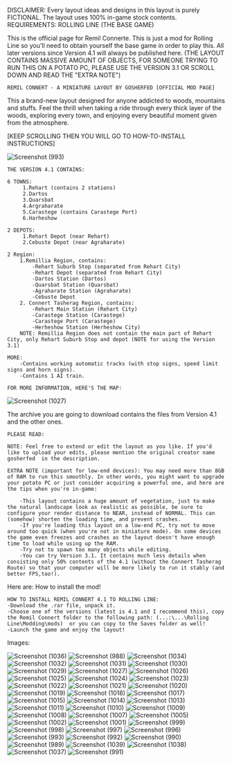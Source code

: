 DISCLAIMER: Every layout ideas and designs in this layout is purely FICTIONAL. The layout uses 100% in-game stock contents.
REQUIREMENTS: ROLLING LINE (THE BASE GAME)

This is the official page for Remil Connerte. This is just a mod for Rolling Line so you'll need to obtain yourself the base game in order to play this.
All later versions since Version 4.1 will always be published here.
(THE LAYOUT CONTAINS MASSIVE AMOUNT OF OBJECTS, FOR SOMEONE TRYING TO RUN THIS ON A POTATO PC, PLEASE USE THE VERSION 3.1 OR SCROLL DOWN AND READ THE "EXTRA NOTE")

    REMIL CONNERT - A MINIATURE LAYOUT BY GOSHERFED [OFFICIAL MOD PAGE]


This a brand-new layout designed for anyone addicted to woods, mountains and stuffs.
Feel the thrill when taking a ride through every thick layer of the woods, exploring every town, and enjoying every beautiful moment given from the atmosphere.

[KEEP SCROLLING THEN YOU WILL GO TO HOW-TO-INSTALL INSTRUCTIONS]

![Screenshot (993)](https://github.com/user-attachments/assets/25554938-0ec9-48ce-9f2d-b1696eacd33a)


    THE VERSION 4.1 CONTAINS: 
    
    6 TOWNS:
         1.Rehart (contains 2 stations)
         2.Dartos
         3.Quarsbat
         4.Argraharate
         5.Carastege (contains Carastege Port)
         6.Harheshow

    2 DEPOTS:
         1.Rehart Depot (near Rehart)
         2.Cebuste Depot (near Agraharate)

    2 Region:
        1.Remillia Region, contains:
            -Rehart Suburb Stop (separated from Rehart City)
            -Rehart Depot (separated from Rehart City)
            -Dartos Station (Dartos)
            -Quarsbat Station (Quarsbat)
            -Agraharate Station (Agraharate)
            -Cebuste Depot
        2. Connert Tasherag Region, contains:
            -Rehart Main Station (Rehart City)
            -Carastege Station (Carastege)
            -Carastege Port (Carastege)
            -Herheshow Station (Herheshow City)
        NOTE: Remillia Region does not contain the main part of Rehart City, only Rehart Suburb Stop and depot (NOTE for using the Version 3.1)

    MORE:
        -Contains working automatic tracks (with stop signs, speed limit signs and horn signs).
        -Contains 1 AI train.

    FOR MORE INFORMATION, HERE'S THE MAP:
![Screenshot (1027)](https://github.com/user-attachments/assets/289ef612-dc4f-4926-b20e-41c098b8e2d3)


The archive you are going to download contains the files from Version 4.1 and the other ones.

    PLEASE READ:

    NOTE: Feel free to extend or edit the layout as you like. If you'd like to upload your edits, please mention the original creator name  gosherfed  in the description.

    EXTRA NOTE (important for low-end devices): You may need more than 8GB of RAM to run this smoothly. In other words, you might want to upgrade your potato PC or just consider acquiring a powerful one, and here are the tips when you're in-game:

        -This layout contains a huge amount of vegetation, just to make the natural landscape look as realistic as possible, be sure to configure your render distance to NEAR, instead of NORMAL. This can (somehow) shorten the loading time, and prevent crashes.
        -If you're loading this layout on a low-end PC, try not to move around too quick (when you're not in miniature mode). On some devices the game even freezes and crashes as the layout doesn't have enough time to load while using up the RAM.
        -Try not to spawn too many objects while editing.
        -You can try Version 3.1. It contains much less details when consisting only 50% contents of the 4.1 (without the Connert Tasherag Route) so that your computer will be more likely to run it stably (and better FPS,too!).


Here are: How to install the mod!

    HOW TO INSTALL REMIL CONNERT 4.1 TO ROLLING LINE:
    -Download the .rar file, unpack it.
    -Choose one of the versions (latest is 4.1 and I recommend this), copy the Remil Connert folder to the following path: (...:\...\Rolling Line\Modding\mods)  or you can copy to the Saves folder as well!
    -Launch the game and enjoy the layout!

Images:

![Screenshot (1036)](https://github.com/user-attachments/assets/5c2ff3db-68da-4bb0-b59b-5a7a77297ecd)
![Screenshot (988)](https://github.com/user-attachments/assets/f462b42e-cdbb-4112-aa1a-124c05e8e594)
![Screenshot (1034)](https://github.com/user-attachments/assets/29ea49d5-0983-4bb9-b1fe-03b7b55ed9d7)
![Screenshot (1032)](https://github.com/user-attachments/assets/08757165-66cc-4da1-8d68-fa72760fad53)
![Screenshot (1031)](https://github.com/user-attachments/assets/5e8a8b76-66cc-46eb-9864-dfdbdf0040e5)
![Screenshot (1030)](https://github.com/user-attachments/assets/3076118e-d697-4a50-bd37-0c0e6b58d07e)
![Screenshot (1029)](https://github.com/user-attachments/assets/fc256eda-0bb6-41aa-a596-afd5efecaf11)
![Screenshot (1027)](https://github.com/user-attachments/assets/a02dc2d4-be96-4308-9fb0-0a56f0a6d9fc)
![Screenshot (1026)](https://github.com/user-attachments/assets/70e9e453-90d7-47b9-ae65-3986b3812441)
![Screenshot (1025)](https://github.com/user-attachments/assets/5dbfe6d9-77d3-4587-bc07-1aef0e52dddc)
![Screenshot (1024)](https://github.com/user-attachments/assets/2457c82a-ceca-4c18-8739-e6558148db2e)
![Screenshot (1023)](https://github.com/user-attachments/assets/90ab5f15-8bf1-4d56-9f6e-d200491fc8b2)
![Screenshot (1022)](https://github.com/user-attachments/assets/683d1789-d51d-40ec-96fe-aca7731b5bd1)
![Screenshot (1021)](https://github.com/user-attachments/assets/d176eef6-f67a-475e-9cc4-a1254f98eb58)
![Screenshot (1020)](https://github.com/user-attachments/assets/059f7518-6c10-4ed2-9d7e-c9a0061a1569)
![Screenshot (1019)](https://github.com/user-attachments/assets/38cc3e83-ba6d-4f30-9458-b9fff8e2d13a)
![Screenshot (1018)](https://github.com/user-attachments/assets/8c32eff4-6554-4b90-af0a-5b92c1ce5c44)
![Screenshot (1017)](https://github.com/user-attachments/assets/7b6cd576-a673-4534-bd49-2e00dee452ba)
![Screenshot (1015)](https://github.com/user-attachments/assets/cdcf6696-5745-4941-853a-c117be4482b0)
![Screenshot (1014)](https://github.com/user-attachments/assets/62041f55-5ce2-4a99-9e5a-5ee1f3e6d09c)
![Screenshot (1013)](https://github.com/user-attachments/assets/5f7d08a7-5156-4bda-b680-4fbc64d03ed3)
![Screenshot (1011)](https://github.com/user-attachments/assets/e3b916ea-4fb3-455e-90fa-70b5a7615d79)
![Screenshot (1010)](https://github.com/user-attachments/assets/874a48b6-739d-415a-aba2-a731c23cf8da)
![Screenshot (1009)](https://github.com/user-attachments/assets/54b85ae6-3a42-4bad-aa3c-a14708034d74)
![Screenshot (1008)](https://github.com/user-attachments/assets/ef755d70-e9a1-43d0-a1bc-7ee0694a2923)
![Screenshot (1007)](https://github.com/user-attachments/assets/64e54f13-03ca-4d0c-9798-8400d231a1f9)
![Screenshot (1005)](https://github.com/user-attachments/assets/45a2e356-31db-4023-99ad-fb10f5552a4c)
![Screenshot (1002)](https://github.com/user-attachments/assets/5a9d7d1f-a4d7-4f28-8eee-e5b126741a1b)
![Screenshot (1001)](https://github.com/user-attachments/assets/f5594aee-2e80-4a26-b7cb-722e58fe575a)
![Screenshot (999)](https://github.com/user-attachments/assets/5a86fd78-1d2b-480f-a0df-7a62c059d26e)
![Screenshot (998)](https://github.com/user-attachments/assets/f9a5a544-9c08-4d99-9dd4-43c353c73f0b)
![Screenshot (997)](https://github.com/user-attachments/assets/087433f1-b67a-4c75-90bd-931fecefc0ea)
![Screenshot (996)](https://github.com/user-attachments/assets/8988ff86-4355-452a-ad79-cee621c1e183)
![Screenshot (993)](https://github.com/user-attachments/assets/b578dc48-d182-4dde-8a8c-fcdd6bb27788)
![Screenshot (992)](https://github.com/user-attachments/assets/16f93163-c7b4-4c08-aca8-03bdbf57b755)
![Screenshot (990)](https://github.com/user-attachments/assets/8359dd20-443f-436c-8d5b-beda8cec54d7)
![Screenshot (989)](https://github.com/user-attachments/assets/232eace1-dbc4-49c4-8709-6c8933805976)
![Screenshot (1039)](https://github.com/user-attachments/assets/cb804bb8-4af8-40cc-a7bf-72a8d9ce1e68)
![Screenshot (1038)](https://github.com/user-attachments/assets/f58e74e1-fa7c-451b-ae3a-500ec16f6b9e)
![Screenshot (1037)](https://github.com/user-attachments/assets/6e6a601c-6347-4735-9b46-cde9eef6f081)
![Screenshot (991)](https://github.com/user-attachments/assets/0bf740cd-84ab-4ccb-8845-a6025919b72f)
